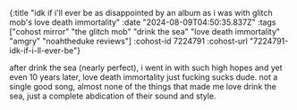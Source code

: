 {:title "idk if i'll ever be as disappointed by an album as i was with glitch mob's love death immortality"
 :date "2024-08-09T04:50:35.837Z"
 :tags ["cohost mirror" "the glitch mob" "drink the sea" "love death immortality" "amgry" "noahtheduke reviews"]
 :cohost-id 7224791
 :cohost-url "7224791-idk-if-i-ll-ever-be"}

after drink the sea (nearly perfect), i went in with such high hopes and yet even 10 years later, love death immortality just fucking sucks dude. not a single good song, almost none of the things that made me love drink the sea, just a complete abdication of their sound and style.